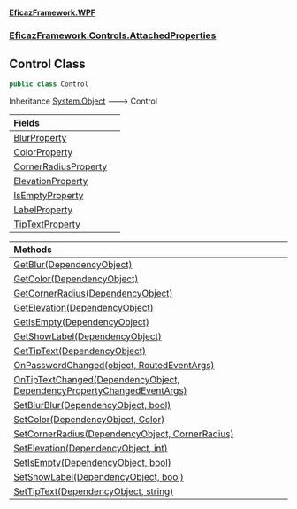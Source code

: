 #### [EficazFramework.WPF](EficazFrameworkWPF.md 'EficazFramework WPF')
### [EficazFramework.Controls.AttachedProperties](EficazFrameworkWPF.md#EficazFramework.Controls.AttachedProperties 'EficazFramework.Controls.AttachedProperties')

## Control Class

```csharp
public class Control
```

Inheritance [System.Object](https://docs.microsoft.com/en-us/dotnet/api/System.Object 'System.Object') &#129106; Control

| Fields | |
| :--- | :--- |
| [BlurProperty](EficazFramework.Controls.AttachedProperties/Control/BlurProperty.md 'EficazFramework.Controls.AttachedProperties.Control.BlurProperty') | |
| [ColorProperty](EficazFramework.Controls.AttachedProperties/Control/ColorProperty.md 'EficazFramework.Controls.AttachedProperties.Control.ColorProperty') | |
| [CornerRadiusProperty](EficazFramework.Controls.AttachedProperties/Control/CornerRadiusProperty.md 'EficazFramework.Controls.AttachedProperties.Control.CornerRadiusProperty') | |
| [ElevationProperty](EficazFramework.Controls.AttachedProperties/Control/ElevationProperty.md 'EficazFramework.Controls.AttachedProperties.Control.ElevationProperty') | |
| [IsEmptyProperty](EficazFramework.Controls.AttachedProperties/Control/IsEmptyProperty.md 'EficazFramework.Controls.AttachedProperties.Control.IsEmptyProperty') | |
| [LabelProperty](EficazFramework.Controls.AttachedProperties/Control/LabelProperty.md 'EficazFramework.Controls.AttachedProperties.Control.LabelProperty') | |
| [TipTextProperty](EficazFramework.Controls.AttachedProperties/Control/TipTextProperty.md 'EficazFramework.Controls.AttachedProperties.Control.TipTextProperty') | |

| Methods | |
| :--- | :--- |
| [GetBlur(DependencyObject)](EficazFramework.Controls.AttachedProperties/Control/GetBlur(DependencyObject).md 'EficazFramework.Controls.AttachedProperties.Control.GetBlur(System.Windows.DependencyObject)') | |
| [GetColor(DependencyObject)](EficazFramework.Controls.AttachedProperties/Control/GetColor(DependencyObject).md 'EficazFramework.Controls.AttachedProperties.Control.GetColor(System.Windows.DependencyObject)') | |
| [GetCornerRadius(DependencyObject)](EficazFramework.Controls.AttachedProperties/Control/GetCornerRadius(DependencyObject).md 'EficazFramework.Controls.AttachedProperties.Control.GetCornerRadius(System.Windows.DependencyObject)') | |
| [GetElevation(DependencyObject)](EficazFramework.Controls.AttachedProperties/Control/GetElevation(DependencyObject).md 'EficazFramework.Controls.AttachedProperties.Control.GetElevation(System.Windows.DependencyObject)') | |
| [GetIsEmpty(DependencyObject)](EficazFramework.Controls.AttachedProperties/Control/GetIsEmpty(DependencyObject).md 'EficazFramework.Controls.AttachedProperties.Control.GetIsEmpty(System.Windows.DependencyObject)') | |
| [GetShowLabel(DependencyObject)](EficazFramework.Controls.AttachedProperties/Control/GetShowLabel(DependencyObject).md 'EficazFramework.Controls.AttachedProperties.Control.GetShowLabel(System.Windows.DependencyObject)') | |
| [GetTipText(DependencyObject)](EficazFramework.Controls.AttachedProperties/Control/GetTipText(DependencyObject).md 'EficazFramework.Controls.AttachedProperties.Control.GetTipText(System.Windows.DependencyObject)') | |
| [OnPasswordChanged(object, RoutedEventArgs)](EficazFramework.Controls.AttachedProperties/Control/OnPasswordChanged(object,RoutedEventArgs).md 'EficazFramework.Controls.AttachedProperties.Control.OnPasswordChanged(object, System.Windows.RoutedEventArgs)') | |
| [OnTipTextChanged(DependencyObject, DependencyPropertyChangedEventArgs)](EficazFramework.Controls.AttachedProperties/Control/OnTipTextChanged(DependencyObject,DependencyPropertyChangedEventArgs).md 'EficazFramework.Controls.AttachedProperties.Control.OnTipTextChanged(System.Windows.DependencyObject, System.Windows.DependencyPropertyChangedEventArgs)') | |
| [SetBlurBlur(DependencyObject, bool)](EficazFramework.Controls.AttachedProperties/Control/SetBlurBlur(DependencyObject,bool).md 'EficazFramework.Controls.AttachedProperties.Control.SetBlurBlur(System.Windows.DependencyObject, bool)') | |
| [SetColor(DependencyObject, Color)](EficazFramework.Controls.AttachedProperties/Control/SetColor(DependencyObject,Color).md 'EficazFramework.Controls.AttachedProperties.Control.SetColor(System.Windows.DependencyObject, EficazFramework.Controls.AttachedProperties.Color)') | |
| [SetCornerRadius(DependencyObject, CornerRadius)](EficazFramework.Controls.AttachedProperties/Control/SetCornerRadius(DependencyObject,CornerRadius).md 'EficazFramework.Controls.AttachedProperties.Control.SetCornerRadius(System.Windows.DependencyObject, System.Windows.CornerRadius)') | |
| [SetElevation(DependencyObject, int)](EficazFramework.Controls.AttachedProperties/Control/SetElevation(DependencyObject,int).md 'EficazFramework.Controls.AttachedProperties.Control.SetElevation(System.Windows.DependencyObject, int)') | |
| [SetIsEmpty(DependencyObject, bool)](EficazFramework.Controls.AttachedProperties/Control/SetIsEmpty(DependencyObject,bool).md 'EficazFramework.Controls.AttachedProperties.Control.SetIsEmpty(System.Windows.DependencyObject, bool)') | |
| [SetShowLabel(DependencyObject, bool)](EficazFramework.Controls.AttachedProperties/Control/SetShowLabel(DependencyObject,bool).md 'EficazFramework.Controls.AttachedProperties.Control.SetShowLabel(System.Windows.DependencyObject, bool)') | |
| [SetTipText(DependencyObject, string)](EficazFramework.Controls.AttachedProperties/Control/SetTipText(DependencyObject,string).md 'EficazFramework.Controls.AttachedProperties.Control.SetTipText(System.Windows.DependencyObject, string)') | |
